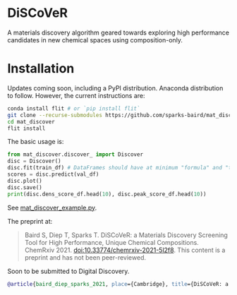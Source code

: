 # DiSCoVeR
A materials discovery algorithm geared towards exploring high performance candidates in new chemical spaces using composition-only.

# Installation
Updates coming soon, including a PyPI distribution. Anaconda distribution to follow. However, the current instructions are:
```bash
conda install flit # or `pip install flit`
git clone --recurse-submodules https://github.com/sparks-baird/mat_discover.git
cd mat_discover
flit install
```

The basic usage is:
```python
from mat_discover.discover_ import Discover
disc = Discover()
disc.fit(train_df) # DataFrames should have at minimum "formula" and "target" columns
scores = disc.predict(val_df)
disc.plot()
disc.save()
print(disc.dens_score_df.head(10), disc.peak_score_df.head(10))
```

See [mat_discover_example.py](mat_discover_example.py).

The preprint at:

> Baird S, Diep T, Sparks T. DiSCoVeR: a Materials Discovery Screening Tool for High Performance, Unique Chemical Compositions. ChemRxiv 2021. [doi:10.33774/chemrxiv-2021-5l2f8](https://dx.doi.org/10.33774/chemrxiv-2021-5l2f8). This content is a preprint and has not been peer-reviewed.

Soon to be submitted to Digital Discovery.

```bib
@article{baird_diep_sparks_2021, place={Cambridge}, title={DiSCoVeR: a Materials Discovery Screening Tool for High Performance, Unique Chemical Compositions}, DOI={10.33774/chemrxiv-2021-5l2f8}, journal={ChemRxiv}, publisher={Cambridge Open Engage}, author={Baird, Sterling and Diep, Tran and Sparks, Taylor}, year={2021}} This content is a preprint and has not been peer-reviewed.
```

<!---
Recommended installation through `pip` with python 3.7.

```
pip install python==3.7
pip install ElM2D
```

For the background theory, please read our paper ["The Earth Mover’s Distance as a Metric for the Space of Inorganic Compositions"](https://pubs.acs.org/doi/full/10.1021/acs.chemmater.0c03381)

## Examples

For more interactive examples please see www.elmd.io/plots

## Usage 

### Computing Distance Matrices

### Sorting

### Embedding

### Saving 

### Cross Validation

### Available Metrics

## Citing

If you would like to cite this code in your work, please use the following reference

```
@article{doi:10.1021/acs.chemmater.0c03381,
author = {Hargreaves, Cameron J. and Dyer, Matthew S. and Gaultois, Michael W. and Kurlin, Vitaliy A. and Rosseinsky, Matthew J.},
title = {The Earth Mover’s Distance as a Metric for the Space of Inorganic Compositions},
journal = {Chemistry of Materials},
volume = {32},
number = {24},
pages = {10610-10620},
year = {2020},
doi = {10.1021/acs.chemmater.0c03381},
URL = { 
        https://doi.org/10.1021/acs.chemmater.0c03381
},
eprint = { 
        https://doi.org/10.1021/acs.chemmater.0c03381
}
}
```
--->
